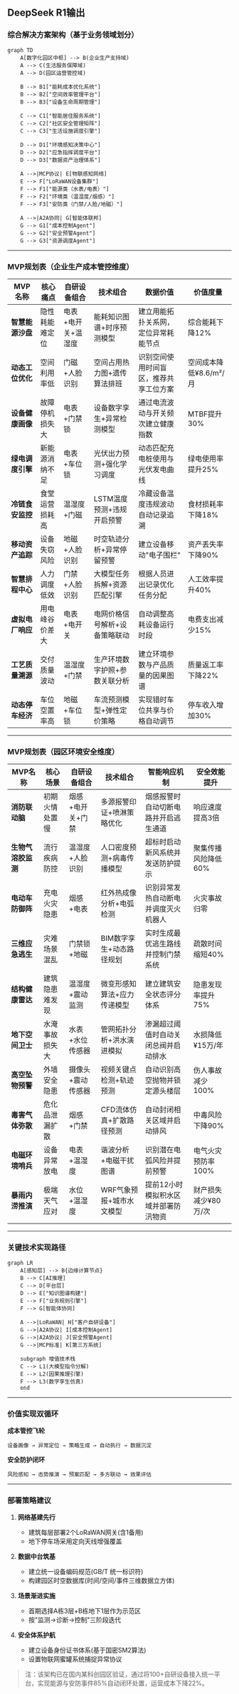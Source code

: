 ## DeepSeek R1输出


### 综合解决方案架构（基于业务领域划分）

```mermaid
graph TD
    A[数字化园区中枢] --> B(企业生产支持域)
    A --> C(生活服务保障域)
    A --> D(园区运营管控域)
  
    B --> B1["能耗成本优化系统"]
    B --> B2["空间效率管理平台"]
    B --> B3["设备生命周期管理"]
  
    C --> C1["智能居住服务系统"]
    C --> C2["社区安全管理矩阵"]
    C --> C3["生活设施调度引擎"]
  
    D --> D1["环境感知决策中心"]
    D --> D2["应急指挥调度平台"]
    D --> D3["数据资产治理体系"]
  
    A -->|MCP协议| E[物联感知网络]
    E --> F["LoRaWAN设备集群"]
    F --> F1["能源类（水表/电表）"]
    F --> F2["环境类（温湿度/烟感）"]
    F --> F3["安防类（门禁/人脸/地磁）"]
  
    A -->|A2A协同| G[智能体联邦]
    G --> G1["成本控制Agent"]
    G --> G2["安全预警Agent"]
    G --> G3["资源调度Agent"]
```

---

### MVP规划表（企业生产成本管控维度）


| MVP名称          | 核心痛点       | 自研设备组合       | 技术组合                      | 数据价值                               | 价值度量                 |
| ---------------- | -------------- | ------------------ | ----------------------------- | -------------------------------------- | ------------------------ |
| **智慧能源沙盘** | 隐性耗能难定位 | 电表+电开关+温湿度 | 能耗知识图谱+时序预测模型     | 建立用能拓扑关系网，定位异常耗能节点   | 综合能耗下降12%          |
| **动态工位优化** | 空间利用率低   | 门磁+人脸识别      | 空间占用热力图+遗传算法排班   | 识别空间使用时间盲区，推荐共享工位方案 | 空间成本降低¥8.6/m²/月 |
| **设备健康画像** | 故障停机损失大 | 电表+门禁锁        | 设备数字孪生+异常检测模型     | 通过电流波动与开关频次建立健康指数     | MTBF提升30%              |
| **绿电调度引擎** | 新能源消纳不足 | 电表+车位锁        | 光伏出力预测+强化学习调度     | 动态匹配充电桩使用与光伏发电曲线       | 绿电使用率提升25%        |
| **冷链食安监控** | 食堂运营损耗高 | 温湿度+门磁        | LSTM温度预测+违规开启预警     | 冷藏设备温度违规波动自动记录追溯       | 食材损耗率下降18%        |
| **移动资产追踪** | 设备失窃风险   | 地磁+人脸识别      | 时空轨迹分析+异常停留预警     | 建立设备移动"电子围栏"                 | 资产丢失率下降90%        |
| **智慧排程中心** | 人力调度低效   | 门禁+人脸识别      | 大模型任务拆解+资源匹配引擎   | 根据人员进出记录优化任务分配           | 人工效率提升40%          |
| **虚拟电厂响应** | 用电峰谷价差大 | 电表+电开关        | 电网价格信号解析+设备策略联动 | 自动调整高耗设备运行时段               | 电费支出减少15%          |
| **工艺质量溯源** | 交付质量波动   | 温湿度+门禁        | 生产环境数字护照+参数关联分析 | 建立环境参数与产品质量的因果图谱       | 质量返工率下降22%        |
| **动态停车经济** | 车位空置率高   | 地磁+车位锁        | 车流预测模型+弹性定价策略     | 实现错时车位共享与价格自动调节         | 停车收入增加30%          |

---

### MVP规划表（园区环境安全维度）


| MVP名称              | 核心场景       | 自研设备组合      | 技术组合                    | 智能响应机制                         | 安全效能提升          |
| -------------------- | -------------- | ----------------- | --------------------------- | ------------------------------------ | --------------------- |
| **消防联动脑**       | 初期火情处置慢 | 烟感+电开关+门禁  | 多源报警印证+喷淋策略优化   | 烟感报警时自动切断电路并开启逃生通道 | 响应速度提高3倍       |
| ️**生物气溶胶监测** | 流行疾病防控   | 温湿度+人脸识别   | 人口密度预测+病毒传播模型   | 超标时启动新风系统并发送防护提示     | 聚集传播风险降低60%   |
| **电动车防御阵**     | 充电火灾隐患   | 烟感+电表         | 红外热成像分析+电弧检测     | 识别异常发热自动断电并调度灭火机器人 | 火灾事故归零          |
| **三维应急逃生**     | 灾难场景混乱   | 门禁锁+地磁       | BIM数字孪生+动态路径规划    | 实时生成最优逃生路线并控制门禁系统   | 疏散时间缩短40%       |
| **结构健康雷达**     | 建筑隐患难发现 | 温湿度+震动监测   | 微变形感知算法+应力传递模型 | 建立建筑安全状态评分体系             | 隐患发现率提升75%     |
| **地下空间卫士**     | 水淹事故损失大 | 水表+水位传感器   | 管网拓扑分析+洪水演进模拟   | 渗漏超过阈值时自动关闭总阀并启动排水 | 水损降低¥15万/年     |
| **高空坠物预警**     | 外墙安全隐患   | 摄像头+震动传感器 | 视频关键点检测+轨迹预测     | 自动识别高空抛物并锁定源头楼层       | 伤人事故减少100%      |
| **毒害气体弥散**     | 危化品泄漏扩散 | 烟感+门禁         | CFD流体仿真+扩散路径预测    | 自动封闭相关区域并启动排风           | 中毒风险下降90%       |
| **电磁环境哨兵**     | 设备异常放电   | 电表+温湿度       | 谐波分析+电磁干扰图谱       | 识别潜在电弧风险并提前预警           | 电气火灾预防率100%    |
| **暴雨内涝推演**     | 极端天气应对   | 水位+温湿度       | WRF气象预报+城市水文模型    | 提前12小时模拟积水区域并部署防汛物资 | 财产损失减少¥80万/次 |

---

### 关键技术实现路径

```mermaid
graph LR
    A[感知层] --> B{边缘计算节点}
    B --> C[AI推理]
    C --> D[平台层]
    D --> E["知识图谱构建"]
    E --> F["业务规则引擎"]
    F --> G[智能体协同]
  
    A -->|LoRaWAN| H["客户自研设备"]
    G -->|A2A协议| I[成本控制Agent]
    G -->|A2A协议| J[安全预警Agent]
    G -->|MCP标准| K[第三方系统]
  
    subgraph 增值技术栈
    C --> L1(大模型指令分解)
    E --> L2(因果推理引擎)
    F --> L3(数字孪生仿真)
    end
```

---

### 价值实现双循环

**成本管控飞轮**

```
设备画像 → 异常定位 → 策略生成 → 自动执行 → 数据沉淀
```

**安全防护闭环**

```
风险感知 → 态势推演 → 预案匹配 → 多方联动 → 效果评估
```

---

### 部署策略建议

1. **网络基建先行**

   - 建筑每层部署2个LoRaWAN网关(含1备用)
   - 地下停车场采用定向天线增强覆盖
2. **数据中台筑基**

   - 建立统一设备编码规范(GB/T 统一标识符)
   - 构建园区时空数据库(时间/空间/事件三维数据立方体)
3. **场景渐进实施**

   - 首期选择A栋3层+B栋地下1层作为示范区
   - 按"监测→诊断→控制"三阶段迭代
4. **安全体系护航**

   - 建立设备身份证书体系(基于国密SM2算法)
   - 设置物联网蜜罐系统捕捉异常协议

> 注：该架构已在国内某科创园区验证，通过将100+自研设备接入统一平台，实现能源与安防事件85%自动闭环处置，运营成本下降22%。
>


